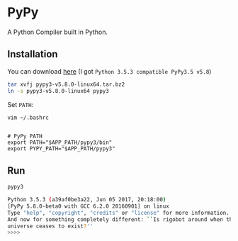 # PyPy

A Python Compiler built in Python.

## Installation

You can download [here](http://pypy.org/download.html)
(I got `Python 3.5.3 compatible PyPy3.5 v5.8`)

```sh
tar xvfj pypy3-v5.8.0-linux64.tar.bz2
ln -s pypy3-v5.8.0-linux64 pypy3
```

Set `PATH`:
```sh
vim ~/.bashrc
```

```vim

# PyPy PATH
export PATH="$APP_PATH/pypy3/bin"
export PYPY_PATH="$APP_PATH/pypy3"

```

## Run

```sh
pypy3

Python 3.5.3 (a39af0be3a22, Jun 05 2017, 20:18:00)
[PyPy 5.8.0-beta0 with GCC 6.2.0 20160901] on linux
Type "help", "copyright", "credits" or "license" for more information.
And now for something completely different: ``Is rigobot around when the
universe ceases to exist?''
>>>> 

```
